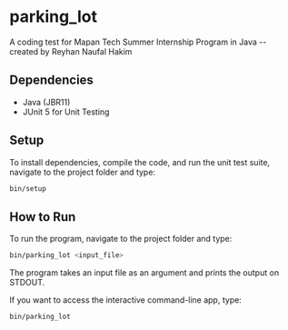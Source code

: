# parking_lot
A coding test for Mapan Tech Summer Internship Program in Java -- created by Reyhan Naufal Hakim

## Dependencies
- Java (JBR11)
- JUnit 5 for Unit Testing

## Setup
To install dependencies, compile the code, and run the unit test suite, navigate to the project folder and type:
```sh
bin/setup
```

## How to Run
To run the program, navigate to the project folder and type:
```sh
bin/parking_lot <input_file>
```
The program takes an input file as an argument and prints the output on STDOUT.

If you want to access the interactive command-line app, type:
```sh
bin/parking_lot
```
